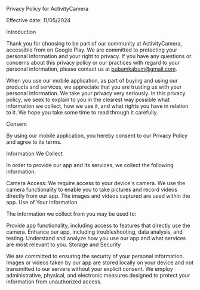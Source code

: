Privacy Policy for ActivityCamera

Effective date: 11/05/2024

Introduction

Thank you for choosing to be part of our community at ActivityCamera, accessible from on Google Play. We are committed to protecting your personal information and your right to privacy. If you have any questions or concerns about this privacy policy or our practices with regard to your personal information, please contact us at bubamkabum@gmail.com.

When you use our mobile application, as part of buying and using our products and services, we appreciate that you are trusting us with your personal information. We take your privacy very seriously. In this privacy policy, we seek to explain to you in the clearest way possible what information we collect, how we use it, and what rights you have in relation to it. We hope you take some time to read through it carefully.

Consent

By using our mobile application, you hereby consent to our Privacy Policy and agree to its terms.

Information We Collect

In order to provide our app and its services, we collect the following information:

Camera Access: We require access to your device's camera. We use the camera functionality to enable you to take pictures and record videos directly from our app. The images and videos captured are used within the app.
Use of Your Information

The information we collect from you may be used to:

Provide app functionality, including access to features that directly use the camera.
Enhance our app, including troubleshooting, data analysis, and testing.
Understand and analyze how you use our app and what services are most relevant to you.
Storage and Security

We are committed to ensuring the security of your personal information. Images or videos taken by our app are stored locally on your device and not transmitted to our servers without your explicit consent. We employ administrative, physical, and electronic measures designed to protect your information from unauthorized access.

